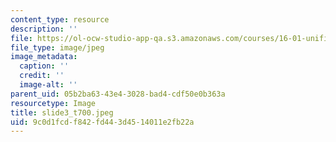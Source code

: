 ```yaml
---
content_type: resource
description: ''
file: https://ol-ocw-studio-app-qa.s3.amazonaws.com/courses/16-01-unified-engineering-i-ii-iii-iv-fall-2005-spring-2006/9c0d1fcdf842fd443d4514011e2fb22a_slide3_t700.jpeg
file_type: image/jpeg
image_metadata:
  caption: ''
  credit: ''
  image-alt: ''
parent_uid: 05b2ba63-43e4-3028-bad4-cdf50e0b363a
resourcetype: Image
title: slide3_t700.jpeg
uid: 9c0d1fcd-f842-fd44-3d45-14011e2fb22a
---
```

